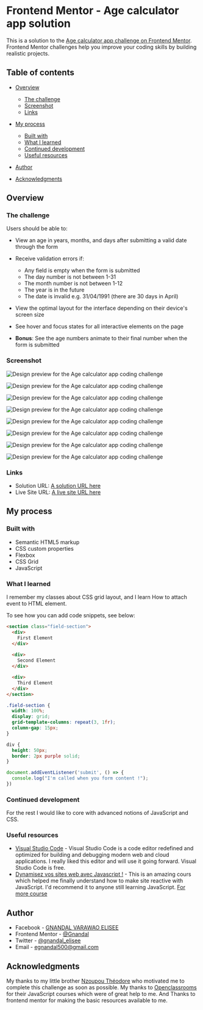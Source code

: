 # Frontend Mentor - Age calculator app solution

This is a solution to the [Age calculator app challenge on Frontend Mentor](https://www.frontendmentor.io/challenges/age-calculator-app-dF9DFFpj-Q). Frontend Mentor challenges help you improve your coding skills by building realistic projects.

## Table of contents

- [Overview](#overview)

   - [The challenge](#the-challenge)
   - [Screenshot](#screenshot)
   - [Links](#links)

- [My process](#my-process)

   - [Built with](#built-with)
   - [What I learned](#what-i-learned)
   - [Continued development](#continued-development)
   - [Useful resources](#useful-resources)

- [Author](#author)
- [Acknowledgments](#acknowledgments)

## Overview

### The challenge

Users should be able to:

- View an age in years, months, and days after submitting a valid date through the form
- Receive validation errors if:

   - Any field is empty when the form is submitted
   - The day number is not between 1-31
   - The month number is not between 1-12
   - The year is in the future
   - The date is invalid e.g. 31/04/1991 (there are 30 days in April)

- View the optimal layout for the interface depending on their device's screen size
- See hover and focus states for all interactive elements on the page
- **Bonus**: See the age numbers animate to their final number when the form is submitted

### Screenshot

![Design preview for the Age calculator app coding challenge](./screenshot/mobile.png)

![Design preview for the Age calculator app coding challenge](./screenshot/desktop.png)

![Design preview for the Age calculator app coding challenge](./screenshot/active_statut.png)

![Design preview for the Age calculator app coding challenge](./screenshot/error_empty.png)

![Design preview for the Age calculator app coding challenge](./screenshot/error_empty_not_all.png)

![Design preview for the Age calculator app coding challenge](./screenshot/invalid_day.png)

![Design preview for the Age calculator app coding challenge](./screenshot/invalid_month.png)

![Design preview for the Age calculator app coding challenge](./screenshot/invalid_year.png)

### Links

- Solution URL: [A solution URL here](https://github.com/Gnandal/age_calculator/)
- Live Site URL: [A live site URL here](https://gnandal.github.io/age_calculator/)

## My process

### Built with

- Semantic HTML5 markup
- CSS custom properties
- Flexbox
- CSS Grid
- JavaScript

### What I learned

I remember my classes about CSS grid layout, and I learn How to attach event to HTML element.

To see how you can add code snippets, see below:

```html
<section class="field-section">
  <div>
    First Element
  </div>
   
  <div>
    Second Element
  </div>

  <div>
    Third Element
  </div>
</section>
```

```css
.field-section {
  width: 100%;
  display: grid;
  grid-template-columns: repeat(3, 1fr);
  column-gap: 15px;
}

div {
  height: 50px;
  border: 2px purple solid;
}
```

```js
document.addEventListener('submit', () => {
  console.log("I'm called when you form content !");
})
```

### Continued development

For the rest I would like to core with advanced notions of JavaScript and CSS.

### Useful resources

- [Visual Studio Code](https://code.visualstudio.com/) - Visual Studio Code is a code editor redefined and optimized for building and debugging modern web and cloud applications. I really liked this editor and will use it going forward.  Visual Studio Code is free.
- [Dynamisez vos sites
   web avec Javascript !](https://user.oc-static.com/pdf/309961-dynamisez-vos-sites-web-avec-javascript.pdf) - This is an amazing cours which helped me finally understand how to make site reactive with JavaScript. I'd recommend it to anyone still learning JavaScript. [For more course](https://openclassrooms.com/fr/)

## Author

- Facebook - [GNANDAL VARAWAO ELISEE](https://www.facebook.com/gnandal.varawaoelisee/)
- Frontend Mentor - [@Gnandal](https://www.frontendmentor.io/profile/Gnandal)
- Twitter - [@gnandal_elisee](https://www.twitter.com/gnandal_elisee)
- Email - [egnandal500@gmail.com](egnandal500@gmail.com)

## Acknowledgments

My thanks to my little brother [Nzoupou Théodore](https://www.facebook.com/theodore.nzoupou.3) who motivated me to complete this challenge as soon as possible. My thanks to [Openclassrooms](https://openclassrooms.com/) for their JavaScript courses which were of great help to me. And Thanks to frontend mentor for making the basic resources available to me.
